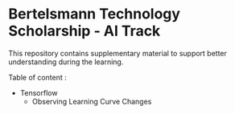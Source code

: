 # Bertelsmann Technology Scholarship - AI Track

This repository contains supplementary material to support better understanding during the learning. 

Table of content :
* Tensorflow
  * Observing Learning Curve Changes
